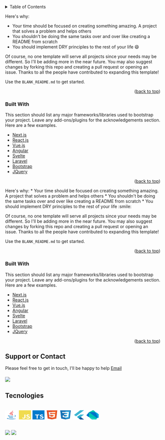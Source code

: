 <!-- TABLE OF CONTENTS -->
<details>
  <summary>Table of Contents</summary>
  <ol>
    <li>
      <a href="#suport-or-contact">Support or Contact</a>      
    </li>
    <li>
      <a href="#tecnologies-work">Tecnologies</a>      
    </li>
  </ol>
</details>





Here's why:
* Your time should be focused on creating something amazing. A project that solves a problem and helps others
* You shouldn't be doing the same tasks over and over like creating a README from scratch
* You should implement DRY principles to the rest of your life :smile:

Of course, no one template will serve all projects since your needs may be different. So I'll be adding more in the near future. You may also suggest changes by forking this repo and creating a pull request or opening an issue. Thanks to all the people have contributed to expanding this template!

Use the `BLANK_README.md` to get started.

<p align="right">(<a href="#top">back to top</a>)</p>



### Built With

This section should list any major frameworks/libraries used to bootstrap your project. Leave any add-ons/plugins for the acknowledgements section. Here are a few examples.

* [Next.js](https://nextjs.org/)
* [React.js](https://reactjs.org/)
* [Vue.js](https://vuejs.org/)
* [Angular](https://angular.io/)
* [Svelte](https://svelte.dev/)
* [Laravel](https://laravel.com)
* [Bootstrap](https://getbootstrap.com)
* [JQuery](https://jquery.com)

<p align="right">(<a href="#top">back to top</a>)</p>
Here's why:
* Your time should be focused on creating something amazing. A project that solves a problem and helps others
* You shouldn't be doing the same tasks over and over like creating a README from scratch
* You should implement DRY principles to the rest of your life :smile:

Of course, no one template will serve all projects since your needs may be different. So I'll be adding more in the near future. You may also suggest changes by forking this repo and creating a pull request or opening an issue. Thanks to all the people have contributed to expanding this template!

Use the `BLANK_README.md` to get started.

<p align="right">(<a href="#top">back to top</a>)</p>



### Built With

This section should list any major frameworks/libraries used to bootstrap your project. Leave any add-ons/plugins for the acknowledgements section. Here are a few examples.

* [Next.js](https://nextjs.org/)
* [React.js](https://reactjs.org/)
* [Vue.js](https://vuejs.org/)
* [Angular](https://angular.io/)
* [Svelte](https://svelte.dev/)
* [Laravel](https://laravel.com)
* [Bootstrap](https://getbootstrap.com)
* [JQuery](https://jquery.com)

<p align="right">(<a href="#top">back to top</a>)</p>



<!-- CONTACT -->
## Support or Contact

Please feel free to get in touch, I'll be happy to help [Email](thiagojs11@gmail.com)

####


<div align="left">
 <p align="left"><img width="50%" src="https://github-readme-stats.vercel.app/api?username=Thiagojs11&show_icons=true&theme=monokai&count_private=true" 
</div>
  
<!-- TECNOLOGIES WORK -->
## Tecnologies 
   
<div align="left">
  <br>
  <img align="center" alt="Thiago-Java" height="30" width="40" src="https://raw.githubusercontent.com/devicons/devicon/master/icons/java/java-original.svg">
  <img align="center" alt="Thiago-Js" height="30" width="40" src="https://raw.githubusercontent.com/devicons/devicon/master/icons/javascript/javascript-plain.svg">
  <img align="center" alt="Thiago-Ts" height="30" width="40" src="https://raw.githubusercontent.com/devicons/devicon/master/icons/typescript/typescript-plain.svg">
  <img align="center" alt="Thiago-HTML" height="30" width="40" src="https://raw.githubusercontent.com/devicons/devicon/master/icons/html5/html5-original.svg">
  <img align="center" alt="Thiago-CSS" height="30" width="40" src="https://raw.githubusercontent.com/devicons/devicon/master/icons/css3/css3-original.svg"> 
  <img align="center" alt="Thiago-Flutter" height="30" width="40" src="https://raw.githubusercontent.com/devicons/devicon/master/icons/flutter/flutter-original.svg"> 
  <img align="center" alt="Thiago-Dart" height="30" width="40" src="https://raw.githubusercontent.com/devicons/devicon/master/icons/dart/dart-original.svg"> 
</div>

 <br>
 <br>




<div align="left"> 
  <a href = "mailto:tiagojs11@gmail.com"><img src="https://img.shields.io/badge/-Gmail-%23333?style=for-the-badge&logo=gmail&logoColor=white" target="_blank"></a>
  <a href="https://www.linkedin.com/in/thiago-soares-735320142" target="_blank"><img src="https://img.shields.io/badge/-LinkedIn-%230077B5?style=for-the-badge&logo=linkedin&logoColor=white" target="_blank"></a> 
 
  
 
</div>
